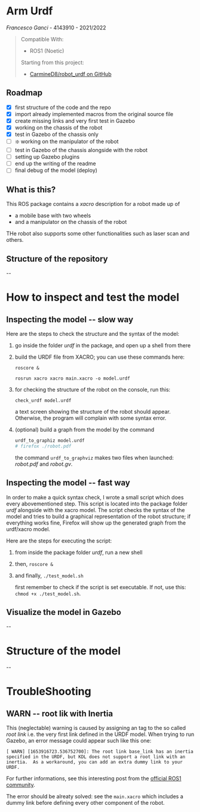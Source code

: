 # Arm Urdf


*Francesco Ganci* - 4143910 - 2021/2022

> Compatible With:
> - ROS1 (Noetic)
> 
> Starting from this project:
> - [CarmineD8/robot_urdf on GitHub](https://github.com/CarmineD8/robot_urdf)

## Roadmap

- [x] first structure of the code and the repo
- [x] import already implemented macros from the original source file
- [x] create missing links and very first test in Gazebo
- [x] working on the chassis of the robot
- [x] test in Gazebo of the chassis only
- [ ] :sparkle: working on the manipulator of the robot
- [ ] test in Gazebo of the chassis alongside with the robot
- [ ] setting up Gazebo plugins
- [ ] end up the writing of the readme
- [ ] final debug of the model (deploy)

## What is this?

This ROS package contains a *xacro* description for a robot made up of

- a mobile base with two wheels
- and a manipulator on the chassis of the robot

THe robot also supports some other functionalities such as laser scan and others. 

## Structure of the repository

--

# How to inspect and test the model

## Inspecting the model -- slow way

Here are the steps to check the structure and the syntax of the model:

1. go inside the folder *urdf* in the package, and open up a shell from there

2. build the URDF file from XACRO; you can use these commands here:
	
	```
	roscore &
	
	rosrun xacro xacro main.xacro -o model.urdf
	```

3. for checking the structure of the robot on the console, run this: 
	
	```
	check_urdf model.urdf
	```
	
	a text screen showing the structure of the robot should appear. Otherwise, the program will complain with some syntax error. 

4. (optional) build a graph from the model by the command
	
	```bash
	urdf_to_graphiz model.urdf
	# firefox ./robot.pdf
	```
	
	the command `urdf_to_graphviz` makes two files when launched: *robot.pdf* and *robot.gv*. 

## Inspecting the model -- fast way

In order to make a quick syntax check, I wrote a small script which does every abovementioned step. This script is located into the package folder *urdf* alongside with the xacro model. The script checks the syntax of the model and tries to build a graphical representation of the robot structure; if everything works fine, Firefox will show up the generated graph from the urdf/xacro model.

Here are the steps for executing the script:

1. from inside the package folder *urdf*, run a new shell

2. then, `roscore &`

3. and finally, `./test_model.sh`
	
	first remember to check if the script is set executable. If not, use this: `chmod +x ./test_model.sh`.

## Visualize the model in Gazebo

--

# Structure of the model

--

# TroubleShooting

## WARN -- root lik with Inertia

This (neglectable) warning is caused by assigning an <ineritial> tag to the so called *root link* i.e. the very first link defined in the URDF model. When trying to run Gazebo, an error message could appear such like this one:


```
[ WARN] [1653916723.536752700]: The root link base_link has an inertia specified in the URDF, but KDL does not support a root link with an inertia.  As a workaround, you can add an extra dummy link to your URDF.
```

For further informations, see this interesting post from the [official ROS1 community](https://answers.ros.org/question/192817/error-msg-the-root-link_base-has-an-inertia-specified-in-the-urdf-but-kdl/).

The error should be alreaty solved: see the `main.xacro` which includes a dummy link before defining every other component of the robot. 


